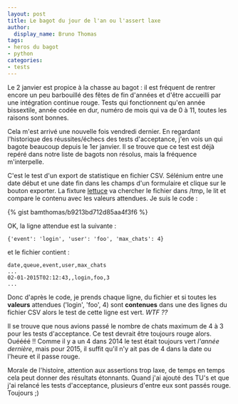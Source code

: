 ```yaml
---
layout: post
title: Le bagot du jour de l'an ou l'assert laxe
author:
  display_name: Bruno Thomas
tags:
- heros du bagot
- python
categories:
- tests
---
```

Le 2 janvier est propice à la chasse au bagot : il est fréquent de rentrer encore un peu barbouillé des fêtes de fin d'années et d'être accueilli par une intégration continue rouge. Tests qui fonctionnent qu'en année bissextile, année codée en dur, numéro de mois qui va de 0 à 11, toutes les raisons sont bonnes.

Cela m'est arrivé une nouvelle fois vendredi dernier. En regardant l'historique des réussites/échecs des tests d'acceptance, j'en vois un qui bagote beaucoup depuis le 1er janvier. Il se trouve que ce test est déjà repéré dans notre liste de bagots non résolus, mais la fréquence m'interpelle.

C'est le test d'un export de statistique en fichier CSV. Sélénium entre une date début et une date fin dans les champs d'un formulaire et clique sur le bouton exporter. La fixture [lettuce](http://lettuce.it/) va chercher le fichier dans /tmp, le lit et compare le contenu avec les valeurs attendues. Je suis le code :

{% gist bamthomas/b9213bd712d85aa4f3f6 %}

OK, la ligne attendue est la suivante :

````
{'event': 'login', 'user': 'foo', 'max_chats': 4}
````

et le fichier contient :

````
date,queue,event,user,max_chats
...
02-01-2015T02:12:43,,login,foo,3
...
````

Donc d'après le code, je prends chaque ligne, du fichier et si toutes les **valeurs** attendues ('login', 'foo', 4) sont **contenues** dans une des lignes du fichier CSV alors le test de cette ligne est vert. *WTF ??*

Il se trouve que nous avions passé le nombre de chats maximum de 4 à 3 pour les tests d'acceptance. Ce test devrait être toujours rouge alors. Ouéééé !! Comme il y a un 4 dans 2014 le test était toujours vert *l'année dernière*, mais pour 2015, il suffit qu'il n'y ait pas de 4 dans la date ou l'heure et il passe rouge.

Morale de l'histoire, attention aux assertions trop laxe, de temps en temps cela peut donner des résultats étonnants. Quand j'ai ajouté des TU's et que j'ai relancé les tests d'acceptance, plusieurs d'entre eux sont passés rouge. Toujours ;)
